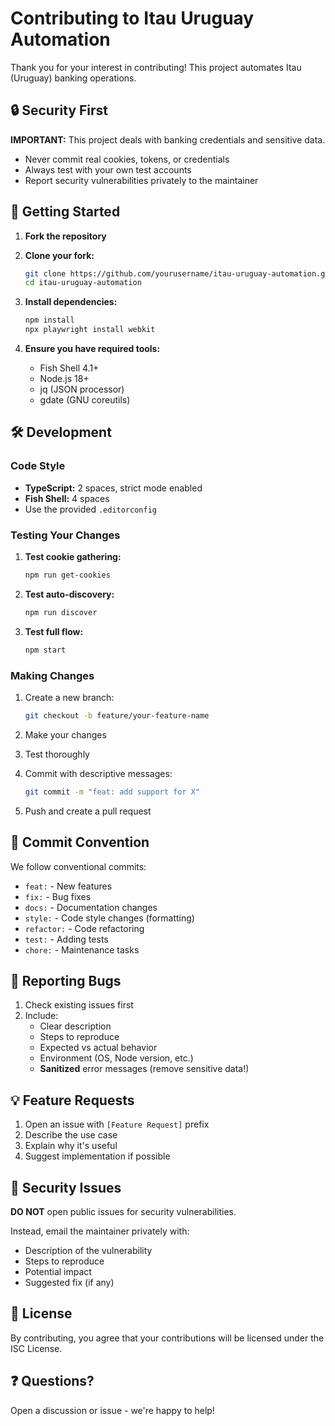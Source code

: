 # Contributing to Itau Uruguay Automation

Thank you for your interest in contributing! This project automates Itau (Uruguay) banking operations.

## 🔒 Security First

**IMPORTANT:** This project deals with banking credentials and sensitive data.

- Never commit real cookies, tokens, or credentials
- Always test with your own test accounts
- Report security vulnerabilities privately to the maintainer

## 🚀 Getting Started

1. **Fork the repository**
2. **Clone your fork:**
   ```bash
   git clone https://github.com/yourusername/itau-uruguay-automation.git
   cd itau-uruguay-automation
   ```

3. **Install dependencies:**
   ```bash
   npm install
   npx playwright install webkit
   ```

4. **Ensure you have required tools:**
   - Fish Shell 4.1+
   - Node.js 18+
   - jq (JSON processor)
   - gdate (GNU coreutils)

## 🛠️ Development

### Code Style

- **TypeScript:** 2 spaces, strict mode enabled
- **Fish Shell:** 4 spaces
- Use the provided `.editorconfig`

### Testing Your Changes

1. **Test cookie gathering:**
   ```bash
   npm run get-cookies
   ```

2. **Test auto-discovery:**
   ```bash
   npm run discover
   ```

3. **Test full flow:**
   ```bash
   npm start
   ```

### Making Changes

1. Create a new branch:
   ```bash
   git checkout -b feature/your-feature-name
   ```

2. Make your changes

3. Test thoroughly

4. Commit with descriptive messages:
   ```bash
   git commit -m "feat: add support for X"
   ```

5. Push and create a pull request

## 📝 Commit Convention

We follow conventional commits:

- `feat:` - New features
- `fix:` - Bug fixes
- `docs:` - Documentation changes
- `style:` - Code style changes (formatting)
- `refactor:` - Code refactoring
- `test:` - Adding tests
- `chore:` - Maintenance tasks

## 🐛 Reporting Bugs

1. Check existing issues first
2. Include:
   - Clear description
   - Steps to reproduce
   - Expected vs actual behavior
   - Environment (OS, Node version, etc.)
   - **Sanitized** error messages (remove sensitive data!)

## 💡 Feature Requests

1. Open an issue with `[Feature Request]` prefix
2. Describe the use case
3. Explain why it's useful
4. Suggest implementation if possible

## 🔐 Security Issues

**DO NOT** open public issues for security vulnerabilities.

Instead, email the maintainer privately with:
- Description of the vulnerability
- Steps to reproduce
- Potential impact
- Suggested fix (if any)

## 📄 License

By contributing, you agree that your contributions will be licensed under the ISC License.

## ❓ Questions?

Open a discussion or issue - we're happy to help!
